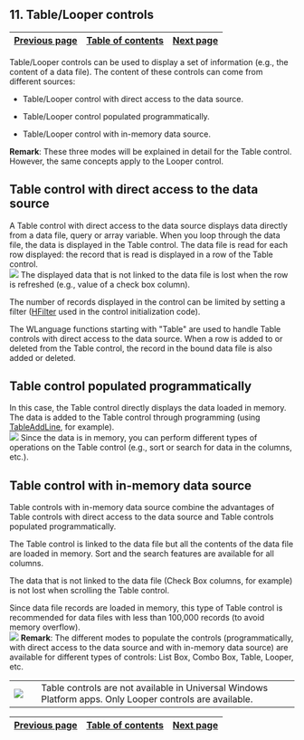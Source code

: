 
## 11. Table/Looper controls
			

| [Previous page](../Concepts_WM/1410086924.md) | [Table of contents](../Concepts_WM/1410086964.md) | [Next page](../Concepts_WM/1410086926.md) |
| --- | --- | --- |



<a name="NOTE1"></a>
<a name="NOTE1_1"></a>
Table/Looper controls can be used to display a set of information (e.g., the content of a data file). The content of these controls can come from different sources:

- Table/Looper control with direct access to the data source.

- Table/Looper control populated programmatically.

- Table/Looper control with in-memory data source.


**Remark**: These three modes will be explained in detail for the Table control. However, the same concepts apply to the Looper control.

<a name="NOTE2"></a>
<a name="NOTE2_1"></a>


## Table control with direct access to the data source
<a name="table_control_with_direct_access_the_data_source_ELTTEXTE000164"></a>
A Table control with direct access to the data source displays data directly from a data file, query or array variable. When you loop through the data file, the data is displayed in the Table control. The data file is read for each row displayed: the record that is read is displayed in a row of the Table control.<br>![](https://doc.pcsoft.fr/en-US/images/image.awp?langid=3&name=P66-Les%20champs%20Table%20Zone%20R%E9p%E9t%E9e.gif)
The displayed data that is not linked to the data file is lost when the row is refreshed (e.g., value of a check box column).

The number of records displayed in the control can be limited by setting a filter ([HFilter](../WDLang4/3044100.md) used in the control initialization code).

The WLanguage functions starting with "Table" are used to handle Table controls with direct access to the data source. When a row is added to or deleted from the Table control, the record in the bound data file is also added or deleted.

<a name="NOTE3"></a>
<a name="NOTE3_1"></a>


## Table control populated programmatically
<a name="table_control_populated_programmatically_ELTTEXTE000188"></a>
In this case, the Table control directly displays the data loaded in memory. The data is added to the Table control through programming (using [TableAddLine](../WDLang1/3074006.md), for example).<br>![](https://doc.pcsoft.fr/en-US/images/image.awp?langid=3&name=P66-Les%20champs%20Table%20Zone%20R%E9p%E9t%E9e-2.gif)
Since the data is in memory, you can perform different types of operations on the Table control (e.g., sort or search for data in the columns, etc.).

<a name="NOTE4"></a>
<a name="NOTE4_1"></a>


## Table control with in-memory data source
<a name="table_control_with_inmemory_data_source_ELTTEXTE000212"></a>
Table controls with in-memory data source combine the advantages of Table controls with direct access to the data source and Table controls populated programmatically.

The Table control is linked to the data file but all the contents of the data file are loaded in memory. Sort and the search features are available for all columns.

The data that is not linked to the data file (Check Box columns, for example) is not lost when scrolling the Table control.

Since data file records are loaded in memory, this type of Table control is recommended for data files with less than 100,000 records (to avoid memory overflow).<br>![](https://doc.pcsoft.fr/en-US/images/image.awp?langid=3&name=P66-Les%20champs%20Table%20Zone%20R%E9p%E9t%E9e-3.gif)
**Remark**: The different modes to populate the controls (programmatically, with direct access to the data source and with in-memory data source) are available for different types of controls: List Box, Combo Box, Table, Looper, etc.

|   |   |   |
| --- | --- | --- |
| ![](https://doc.pcsoft.fr/en-US/images/image.awp?langid=3&name=logo_Windows_10.gif) |  | Table controls are not available in Universal Windows Platform apps. Only Looper controls are available. |





| [Previous page](../Concepts_WM/1410086924.md) | [Table of contents](../Concepts_WM/1410086964.md) | [Next page](../Concepts_WM/1410086926.md) |
| --- | --- | --- |




